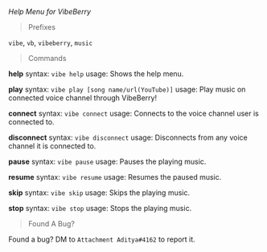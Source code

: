 *Help Menu for VibeBerry*

> Prefixes

`vibe`, `vb`, `vibeberry`, `music`

> Commands

**help**
syntax: `vibe help`
usage: Shows the help menu.

**play**
syntax: `vibe play [song name/url(YouTube)]`
usage: Play music on connected voice channel through VibeBerry!

**connect**
syntax: `vibe connect`
usage: Connects to the voice channel user is connected to.

**disconnect**
syntax: `vibe disconnect`
usage: Disconnects from any voice channel it is connected to.

**pause**
syntax: `vibe pause`
usage: Pauses the playing music.

**resume**
syntax: `vibe resume`
usage: Resumes the paused music.

**skip**
syntax: `vibe skip`
usage: Skips the playing music.

**stop**
syntax: `vibe stop`
usage: Stops the playing music.

> Found A Bug?

Found a bug? DM to `Attachment Aditya#4162` to report it.

